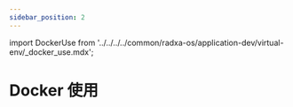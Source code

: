 ```yaml
---
sidebar_position: 2
---
```


import DockerUse from '../../../../common/radxa-os/application-dev/virtual-env/\_docker_use.mdx';

# Docker 使用

<DockerUse />
